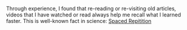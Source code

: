 Through experience, I found that re-reading or re-visiting old articles, videos that I have watched or read always help me recall what I learned faster. This is well-known fact in science: [Spaced Repitition](https://notes.andymatuschak.org/z4eXdSMJFv2qVGXSUEKH4vdcHBrLHcFY1ZGfC?stackedNotes=z5rVJfPsyCU3pHBbhwef9DNR5fohTHCQFJWir#:~:text=Each%20time%20you,a%20given%20day.)
